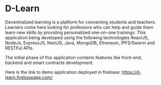 # D-Learn 
Decentralized learning is a platform for connecting students and teachers. Learners come here looking for professors who can help and guide them learn new skills by providing personalized one-on-one trainings. This application being developed using the following technologies ReactJS, NodeJs, ExpressJS, NextJS, Java, MongoDB, Ethereum, IPFS/Swarm and RESTFul APIs.  

The initial phase of this application contains features like front-end, backend and smart contracts development.

Here is the link to demo application deployed in firebase:
https://d-learn.firebaseapp.com/


